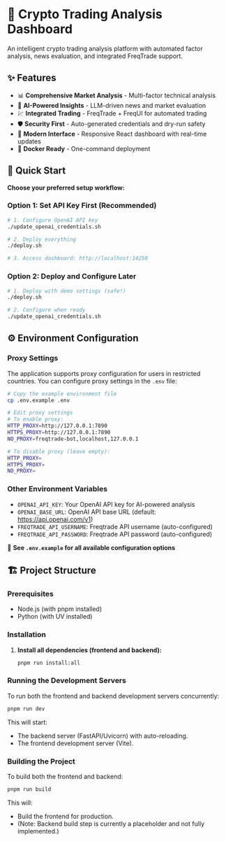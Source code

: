 # 🚀 Crypto Trading Analysis Dashboard

An intelligent crypto trading analysis platform with automated factor analysis, news evaluation, and integrated FreqTrade support.

## ✨ Features

- 📊 **Comprehensive Market Analysis** - Multi-factor technical analysis
- 🤖 **AI-Powered Insights** - LLM-driven news and market evaluation  
- 💹 **Integrated Trading** - FreqTrade + FreqUI for automated trading
- 🛡️ **Security First** - Auto-generated credentials and dry-run safety
- 📱 **Modern Interface** - Responsive React dashboard with real-time updates
- 🐳 **Docker Ready** - One-command deployment

## 🎯 Quick Start

**Choose your preferred setup workflow:**

### Option 1: Set API Key First (Recommended)
```bash
# 1. Configure OpenAI API key
./update_openai_credentials.sh

# 2. Deploy everything
./deploy.sh

# 3. Access dashboard: http://localhost:14250
```

### Option 2: Deploy and Configure Later
```bash
# 1. Deploy with demo settings (safe!)
./deploy.sh

# 2. Configure when ready
./update_openai_credentials.sh
```

## ⚙️ Environment Configuration

### Proxy Settings

The application supports proxy configuration for users in restricted countries. You can configure proxy settings in the `.env` file:

```bash
# Copy the example environment file
cp .env.example .env

# Edit proxy settings
# To enable proxy:
HTTP_PROXY=http://127.0.0.1:7890
HTTPS_PROXY=http://127.0.0.1:7890
NO_PROXY=freqtrade-bot,localhost,127.0.0.1

# To disable proxy (leave empty):
HTTP_PROXY=
HTTPS_PROXY=
NO_PROXY=
```

### Other Environment Variables

- `OPENAI_API_KEY`: Your OpenAI API key for AI-powered analysis
- `OPENAI_BASE_URL`: OpenAI API base URL (default: https://api.openai.com/v1)
- `FREQTRADE_API_USERNAME`: Freqtrade API username (auto-configured)
- `FREQTRADE_API_PASSWORD`: Freqtrade API password (auto-configured)

📖 **See `.env.example` for all available configuration options**

## 🏗️ Project Structure

### Prerequisites

- Node.js (with pnpm installed)
- Python (with UV installed)

### Installation

1. **Install all dependencies (frontend and backend):**

   ```bash
   pnpm run install:all
   ```

### Running the Development Servers

To run both the frontend and backend development servers concurrently:

```bash
pnpm run dev
```

This will start:
- The backend server (FastAPI/Uvicorn) with auto-reloading.
- The frontend development server (Vite).

### Building the Project

To build both the frontend and backend:

```bash
pnpm run build
```

This will:
- Build the frontend for production.
- (Note: Backend build step is currently a placeholder and not fully implemented.)
